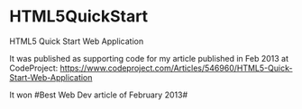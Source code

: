 # HTML5QuickStart
 HTML5 Quick Start Web Application

It was published as supporting code for my article published in Feb 2013 at CodeProject: https://www.codeproject.com/Articles/546960/HTML5-Quick-Start-Web-Application

It won #Best Web Dev article of February 2013# 
